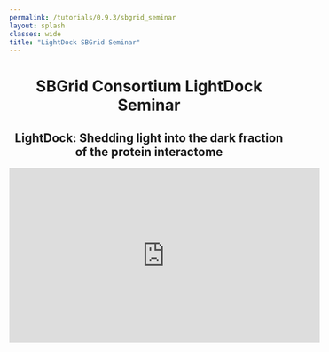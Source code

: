 ```yaml
---
permalink: /tutorials/0.9.3/sbgrid_seminar
layout: splash
classes: wide
title: "LightDock SBGrid Seminar"
---
```


<center><h1 style="margin-top:40px">SBGrid Consortium LightDock Seminar</h1></center>
<center><h2>LightDock: Shedding light into the dark fraction of the protein interactome</h2></center>

<center><iframe width="560" height="315" src="https://www.youtube.com/embed/7QNxTOX0ecQ" frameborder="0" allow="accelerometer; autoplay; clipboard-write; encrypted-media; gyroscope; picture-in-picture" allowfullscreen></iframe></center>

